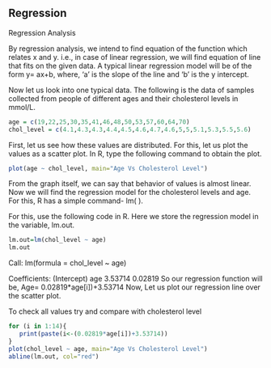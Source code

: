 ## Regression
Regression Analysis

By regression analysis, we intend to find equation of the function which relates x and y. i.e., in case of linear regression, we will find equation of line that fits on the given data. A typical linear regression model will be of the form y= ax+b, where, ‘a’ is the slope of the line and ‘b’ is the y intercept. 

Now let us look into one typical data. The following is the data of samples collected from people of different ages and their cholesterol levels in mmol/L.

```R
age = c(19,22,25,30,35,41,46,48,50,53,57,60,64,70)
chol_level = c(4.1,4.3,4.3,4.4,4.5,4.6,4.7,4.6,5,5,5.1,5.3,5.5,5.6)
```

First, let us see how these values are distributed. For this, let us plot the values as a scatter plot. In R, type the following command to obtain the plot. 

```R
plot(age ~ chol_level, main="Age Vs Cholesterol Level")
```
From the graph itself, we can say that behavior of values is almost linear. Now we will find the regression model for the cholesterol levels and age. For this, R has a simple command- lm( ). 

For this, use the following code in R. Here we store the regression model in the variable, lm.out.

```R
lm.out=lm(chol_level ~ age)
lm.out
```

Call:
lm(formula = chol_level ~ age)

Coefficients:
(Intercept)          age 
   3.53714      0.02819 
So our regression function will be, Age= 0.02819*age[i])+3.53714
Now, Let us plot our regression line over the scatter plot.

To check all values try and compare with cholesterol level
```R
for (i in 1:14){
   print(paste(i<-(0.02819*age[i])+3.53714))
}
plot(chol_level ~ age, main="Age Vs Cholesterol Level")
abline(lm.out, col="red")
```

